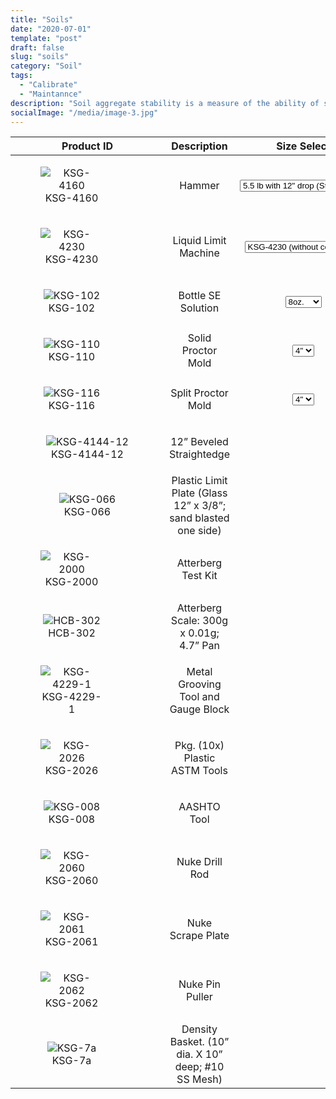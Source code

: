 ```yaml
---
title: "Soils"
date: "2020-07-01"
template: "post"
draft: false
slug: "soils"
category: "Soil"
tags:
  - "Calibrate"
  - "Maintannce"
description: "Soil aggregate stability is a measure of the ability of soil aggregates to resist degradation when exposed to external forces."
socialImage: "/media/image-3.jpg"
---
```



|    Product ID     |    Description     |   Size Select   |
|:-----------------:|:------------------:|:---------------:|
| <figure style="width: 100px"><img src="/media/soils/ksg-4160.jpg" alt="KSG-4160"><figcaption>KSG-4160</figure> | Hammer | <select name="Size"><option value="solid-proctor-mold-4">5.5 lb with 12" drop (Standard)</option><option value="solid-proctor-mold-6">10 lb with 18" drop (Modified)</option></select> |
| <figure style="width: 100px"><img src="/media/soils/ksg-4230.jpg" alt="KSG-4230"><figcaption>KSG-4230</figure> |  Liquid Limit Machine | <select name="Size"><option value="ksg-4230">KSG-4230	(without counter)</option><option value="ksg-4228">KSG-4228	(with counter)</option><option value="skg-4226">KSG-4226	(motorized)</option></select> |
| <figure style="width: 100px"><img src="/media/soils/ksg-102.jpg" alt="KSG-102"><figcaption>KSG-102</figure> | Bottle SE Solution | <select name="Size"><option value="solid-proctor-mold-4">8oz.</option><option value="solid-proctor-mold-6">1 Gal.</option></select> |
| <figure style="width: 100px"><img src="/media/soils/ksg-110.jpg" alt="KSG-110"><figcaption>KSG-110</figure> |  Solid Proctor Mold | <select name="Size"><option value="solid-proctor-mold-4">4"</option><option value="solid-proctor-mold-6">6"</option></select> |
| <figure style="width: 100px"><img src="/media/soils/ksg-116.jpg" alt="KSG-116"><figcaption>KSG-116</figure> |  Split Proctor Mold | <select name="Size"><option value="solid-proctor-mold-4">4"</option><option value="solid-proctor-mold-6">6"</option></select> |
| <figure style="width: 150px"><img src="/media/soils/ksg-4144-12.jpg" alt="KSG-4144-12"><figcaption>KSG-4144-12</figure> | 12” Beveled Straightedge |
| <figure style="width: 150px"><img src="/media/soils/ksg-066.jpg" alt="KSG-066"><figcaption>KSG-066</figure> | Plastic Limit Plate (Glass 12” x 3/8”; sand blasted one side) |
| <figure style="width: 100px"><img src="/media/soils/ksg-2000.jpg" alt="KSG-2000"><figcaption>KSG-2000</figure> | Atterberg Test Kit |
| <figure style="width: 100px"><img src="/media/soils/hcb-302.jpg" alt="HCB-302"><figcaption>HCB-302</figure> | Atterberg Scale: 300g x 0.01g;  4.7” Pan |
| <figure style="width: 100px"><img src="/media/soils/ksg-4229-1.jpg" alt="KSG-4229-1"><figcaption>KSG-4229-1</figure> | Metal Grooving Tool and Gauge Block |
| <figure style="width: 100px"><img src="/media/soils/ksg-2026.jpg" alt="KSG-2026"><figcaption>KSG-2026</figure> | Pkg. (10x) Plastic ASTM Tools |
| <figure style="width: 100px"><img src="/media/soils/ksg-008.jpg" alt="KSG-008"><figcaption>KSG-008</figure> | AASHTO Tool |
| <figure style="width: 100px"><img src="/media/soils/ksg-2060.jpg" alt="KSG-2060"><figcaption>KSG-2060</figure> | Nuke Drill Rod |
| <figure style="width: 100px"><img src="/media/soils/ksg-2061.jpg" alt="KSG-2061"><figcaption>KSG-2061</figure> | Nuke Scrape Plate |
| <figure style="width: 100px"><img src="/media/soils/ksg-2062.jpg" alt="KSG-2062"><figcaption>KSG-2062</figure> | Nuke Pin Puller |
| <figure style="width: 100px"><img src="/media/soils/ksg-7a.jpg" alt="KSG-7a"><figcaption>KSG-7a</figure> | Density Basket. (10” dia. X 10” deep; #10 SS Mesh) |